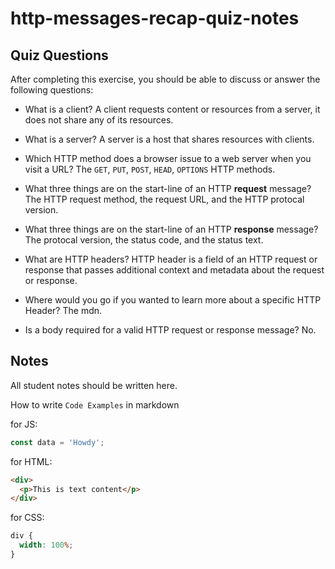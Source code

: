 # http-messages-recap-quiz-notes

## Quiz Questions

After completing this exercise, you should be able to discuss or answer the following questions:

- What is a client?
  A client requests content or resources from a server, it does not share any of its resources.

- What is a server?
  A server is a host that shares resources with clients.

- Which HTTP method does a browser issue to a web server when you visit a URL?
  The `GET`, `PUT`, `POST`, `HEAD`, `OPTIONS` HTTP methods.

- What three things are on the start-line of an HTTP **request** message?
  The HTTP request method, the request URL, and the HTTP protocal version.

- What three things are on the start-line of an HTTP **response** message?
  The protocal version, the status code, and the status text.

- What are HTTP headers?
  HTTP header is a field of an HTTP request or response that passes additional context and metadata about the request or response.

- Where would you go if you wanted to learn more about a specific HTTP Header?
  The mdn.

- Is a body required for a valid HTTP request or response message?
  No.

## Notes

All student notes should be written here.

How to write `Code Examples` in markdown

for JS:

```javascript
const data = 'Howdy';
```

for HTML:

```html
<div>
  <p>This is text content</p>
</div>
```

for CSS:

```css
div {
  width: 100%;
}
```
